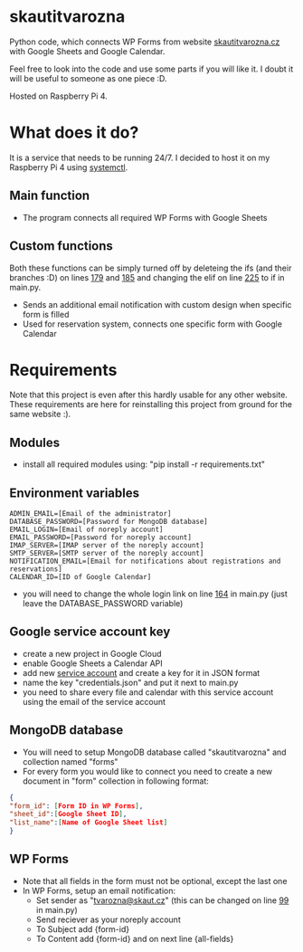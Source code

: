 # skautitvarozna

Python code, which connects WP Forms from website <a href="https://www.skautitvarozna.cz">skautitvarozna.cz</a> with Google Sheets and Google Calendar.

Feel free to look into the code and use some parts if you will like it. I doubt it will be useful to someone as one piece :D.

Hosted on Raspberry Pi 4. 




<h1>What does it do?</h1>
It is a service that needs to be running 24/7. I decided to host it on my Raspberry Pi 4 using <a href="https://www.digitalocean.com/community/tutorials/how-to-use-systemctl-to-manage-systemd-services-and-units">systemctl</a>.

<h2>Main function</h2>

- The program connects all required WP Forms with Google Sheets

<h2>Custom functions</h2>
Both these functions can be simply turned off by deleteing the ifs (and their branches :D) on lines <a href="https://github.com/NewtonWasTaken/skautitvarozna/blob/master/main.py#L179">179</a> and <a href="https://github.com/NewtonWasTaken/skautitvarozna/blob/master/main.py#L185">185</a> and changing the elif on line <a href="https://github.com/NewtonWasTaken/skautitvarozna/blob/master/main.py#L225">225</a> to if in main.py.

- Sends an additional email notification with custom design when specific form is filled
- Used for reservation system, connects one specific form with Google Calendar



<h1>Requirements</h1>
Note that this project is even after this hardly usable for any other website. These requirements are here for reinstalling this project from ground for the same website :).

<h2>Modules</h2>

- install all required modules using: "pip install -r requirements.txt"

<h2>Environment variables</h2>

```
ADMIN_EMAIL=[Email of the administrator]
DATABASE_PASSWORD=[Password for MongoDB database]
EMAIL_LOGIN=[Email of noreply account]
EMAIL_PASSWORD=[Password for noreply account]
IMAP_SERVER=[IMAP server of the noreply account]
SMTP_SERVER=[SMTP server of the noreply account]
NOTIFICATION_EMAIL=[Email for notifications about registrations and reservations]
CALENDAR_ID=[ID of Google Calendar]
```
- you will need to change the whole login link on line <a href="https://github.com/NewtonWasTaken/skautitvarozna/blob/master/main.py#L164">164</a> in main.py (just leave the DATABASE_PASSWORD variable)

<h2>Google service account key</h2>

- create a new project in Google Cloud
- enable Google Sheets a Calendar API
- add new <a target="_blank" href="https://cloud.google.com/iam/docs/service-account-overview">service account</a> and create a key for it in JSON format
- name the key "credentials.json" and put it next to main.py
- you need to share every file and calendar with this service account using the email of the service account

<h2>MongoDB database</h2>

- You will need to setup MongoDB database called "skautitvarozna" and collection named "forms"
- For every form you would like to connect you need to create a new document in "form" collection in following format:

```json
{
"form_id": [Form ID in WP Forms],
"sheet_id":[Google Sheet ID],
"list_name":[Name of Google Sheet list]
}
```

<h2>WP Forms</h2>

- Note that all fields in the form must not be optional, except the last one
- In WP Forms, setup an email notification:
  - Set sender as "tvarozna@skaut.cz" (this can be changed on line <a href="https://github.com/NewtonWasTaken/skautitvarozna/blob/master/main.py#L99">99</a> in main.py)
  - Send reciever as your noreply account
  - To Subject add {form-id}
  - To Content add {form-id} and on next line {all-fields}


